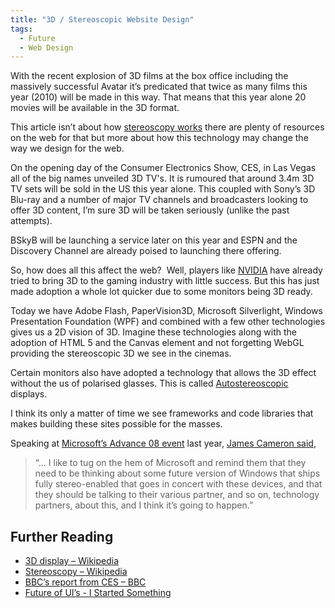 ```yaml
---
title: "3D / Stereoscopic Website Design"
tags:
  - Future
  - Web Design
---
```


With the recent explosion of 3D films at the box office including the massively successful Avatar it’s predicated that twice as many films this year (2010) will be made in this way. That means that this year alone 20 movies will be available in the 3D format.

This article isn’t about how <a href="http://en.wikipedia.org/wiki/Stereoscopy" target="_blank">stereoscopy works</a> there are plenty of resources on the web for that but more about how this technology may change the way we design for the web.

On the opening day of the Consumer Electronics Show, CES, in Las Vegas all of the big names unveiled 3D TV's. It is rumoured that around 3.4m 3D TV sets will be sold in the US this year alone. This coupled with Sony’s 3D Blu-ray and a number of major TV channels and broadcasters looking to offer 3D content, I’m sure 3D will be taken seriously (unlike the past attempts).

BSkyB will be launching a service later on this year and ESPN and the Discovery Channel are already poised to launching there offering.

So, how does all this affect the web?&#160; Well, players like <a href="http://www.nvidia.co.uk/object/GeForce_3D_Vision_Main_uk.html" target="_blank">NVIDIA</a> have already tried to bring 3D to the gaming industry with little success. But this has just made adoption a whole lot quicker due to some monitors being 3D ready.

Today we have Adobe Flash, PaperVision3D, Microsoft Silverlight, Windows Presentation Foundation (WPF) and combined with a few other technologies gives us a 2D vision of 3D. Imagine these technologies along with the adoption of HTML 5 and the Canvas element and not forgetting WebGL providing the stereoscopic 3D we see in the cinemas.

Certain monitors also have adopted a technology that allows the 3D effect without the us of polarised glasses. This is called <a href="http://en.wikipedia.org/wiki/3D_display#Autostereoscopic" target="_blank">Autostereoscopic</a> displays.

I think its only a matter of time we see frameworks and code libraries that makes building these sites possible for the masses.

Speaking at <a href="http://advertising.microsoft.com/advance08-home?s_int=us_2008020_hp_preMobile_002">Microsoft’s Advance 08 event</a> last year, <a href="http://www.microsoft.com/Presspass/exec/rbach/05-20advance08.mspx">James Cameron said</a>,

> “… I like to tug on the hem of Microsoft and remind them that they
> need to be thinking about some future version of Windows that ships
> fully stereo-enabled that goes in concert with these devices, and that
> they should be talking to their various partner, and so on, technology
> partners, about this, and I think it’s going to happen.”

## Further Reading ##

 - <a href="http://en.wikipedia.org/wiki/3D_display" target="_blank">3D display – Wikipedia</a>
 - <a href="http://en.wikipedia.org/wiki/Stereoscopy" target="_blank">Stereoscopy – Wikipedia</a>
 - <a href="http://news.bbc.co.uk/1/hi/technology/8447432.stm" target="_blank">BBC’s report from CES – BBC</a>  
 - <a href="http://www.istartedsomething.com/20091225/ive-seen-future-of-ui-and-its-stereoscopic-3d/" target="_blank">Future of UI’s - I Started Something</a>